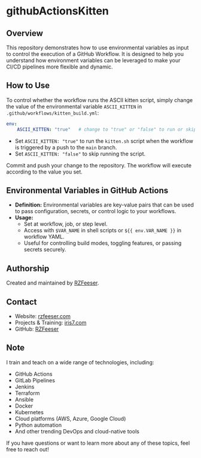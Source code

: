 # githubActionsKitten

## Overview

This repository demonstrates how to use environmental variables as input to control the execution of a GitHub Workflow. It is designed to help you understand how environment variables can be leveraged to make your CI/CD pipelines more flexible and dynamic.


## How to Use

To control whether the workflow runs the ASCII kitten script, simply change the value of the environmental variable `ASCII_KITTEN` in `.github/workflows/kitten_build.yml`:

```yaml
env:
    ASCII_KITTEN: "true"   # change to "true" or "false" to run or skip running kitten.sh
```

- Set `ASCII_KITTEN: "true"` to run the `kitten.sh` script when the workflow is triggered by a push to the `main` branch.
- Set `ASCII_KITTEN: "false"` to skip running the script.

Commit and push your change to the repository. The workflow will execute according to the value you set.

## Environmental Variables in GitHub Actions

- **Definition:** Environmental variables are key-value pairs that can be used to pass configuration, secrets, or control logic to your workflows.
- **Usage:**
	- Set at workflow, job, or step level.
	- Access with `$VAR_NAME` in shell scripts or `${{ env.VAR_NAME }}` in workflow YAML.
	- Useful for controlling build modes, toggling features, or passing secrets securely.

## Authorship

Created and maintained by [RZFeeser](https://github.com/RZFeeser).

## Contact

- Website: [rzfeeser.com](https://rzfeeser.com)
- Projects & Training: [iris7.com](https://iris7.com)
- GitHub: [RZFeeser](https://github.com/RZFeeser)

## Note

I train and teach on a wide range of technologies, including:

- GitHub Actions
- GitLab Pipelines
- Jenkins
- Terraform
- Ansible
- Docker
- Kubernetes
- Cloud platforms (AWS, Azure, Google Cloud)
- Python automation
- And other trending DevOps and cloud-native tools

If you have questions or want to learn more about any of these topics, feel free to reach out!
